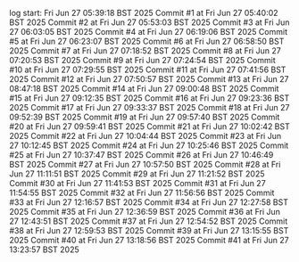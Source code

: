 log start: Fri Jun 27 05:39:18 BST 2025
Commit #1 at Fri Jun 27 05:40:02 BST 2025
Commit #2 at Fri Jun 27 05:53:03 BST 2025
Commit #3 at Fri Jun 27 06:03:05 BST 2025
Commit #4 at Fri Jun 27 06:19:06 BST 2025
Commit #5 at Fri Jun 27 06:23:07 BST 2025
Commit #6 at Fri Jun 27 06:58:50 BST 2025
Commit #7 at Fri Jun 27 07:18:52 BST 2025
Commit #8 at Fri Jun 27 07:20:53 BST 2025
Commit #9 at Fri Jun 27 07:24:54 BST 2025
Commit #10 at Fri Jun 27 07:29:55 BST 2025
Commit #11 at Fri Jun 27 07:41:56 BST 2025
Commit #12 at Fri Jun 27 07:50:57 BST 2025
Commit #13 at Fri Jun 27 08:47:18 BST 2025
Commit #14 at Fri Jun 27 09:00:48 BST 2025
Commit #15 at Fri Jun 27 09:12:35 BST 2025
Commit #16 at Fri Jun 27 09:23:36 BST 2025
Commit #17 at Fri Jun 27 09:33:37 BST 2025
Commit #18 at Fri Jun 27 09:52:39 BST 2025
Commit #19 at Fri Jun 27 09:57:40 BST 2025
Commit #20 at Fri Jun 27 09:59:41 BST 2025
Commit #21 at Fri Jun 27 10:02:42 BST 2025
Commit #22 at Fri Jun 27 10:04:44 BST 2025
Commit #23 at Fri Jun 27 10:12:45 BST 2025
Commit #24 at Fri Jun 27 10:25:46 BST 2025
Commit #25 at Fri Jun 27 10:37:47 BST 2025
Commit #26 at Fri Jun 27 10:46:49 BST 2025
Commit #27 at Fri Jun 27 10:57:50 BST 2025
Commit #28 at Fri Jun 27 11:11:51 BST 2025
Commit #29 at Fri Jun 27 11:21:52 BST 2025
Commit #30 at Fri Jun 27 11:41:53 BST 2025
Commit #31 at Fri Jun 27 11:54:55 BST 2025
Commit #32 at Fri Jun 27 11:56:56 BST 2025
Commit #33 at Fri Jun 27 12:16:57 BST 2025
Commit #34 at Fri Jun 27 12:27:58 BST 2025
Commit #35 at Fri Jun 27 12:36:59 BST 2025
Commit #36 at Fri Jun 27 12:43:51 BST 2025
Commit #37 at Fri Jun 27 12:54:52 BST 2025
Commit #38 at Fri Jun 27 12:59:53 BST 2025
Commit #39 at Fri Jun 27 13:15:55 BST 2025
Commit #40 at Fri Jun 27 13:18:56 BST 2025
Commit #41 at Fri Jun 27 13:23:57 BST 2025
